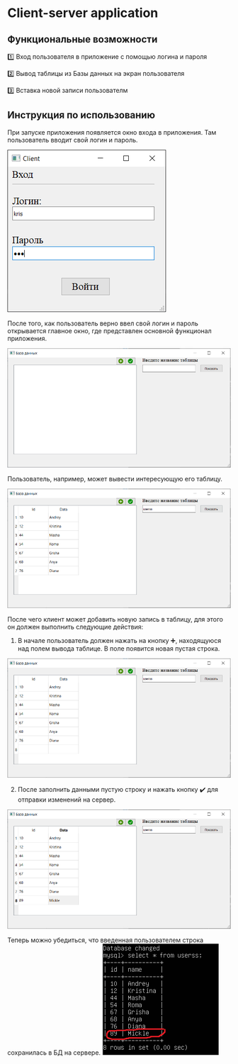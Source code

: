 # Client-server application

## Функциональные возможности

:one: Вход пользователя в приложение с помощью логина и пароля

:two: Вывод таблицы из Базы данных на экран пользователя

:three: Вставка новой записи пользователм

## Инструкция по использованию

При запуске приложения появляется окно входа в приложения. Там пользователь вводит свой логин и пароль. 

![Внешний вид окна входа](https://github.com/kristrof/Client-server-application/blob/master/Image/log.png)

После того, как пользователь верно ввел свой логин и пароль открывается главное окно, где представлен основной функционал приложения. 

![Внешний вид главного окна](https://github.com/kristrof/Client-server-application/blob/master/Image/main.png)

Пользователь, например, может вывести интересующую его таблицу.

![Вывод таблицы на экран](https://github.com/kristrof/Client-server-application/blob/master/Image/show_table.png)

После чего клиент может добавить новую запись в таблицу, для этого он должен выполнить следующие действия:
1. В начале пользователь должен нажать на кнопку :heavy_plus_sign:, находящуюся над полем вывода таблице. В поле появится новая пустая строка.

![Добавление новой строки](https://github.com/kristrof/Client-server-application/blob/master/Image/new_row.png)

2. После заполнить данными пустую строку и нажать кнопку :heavy_check_mark: для отправки изменений на сервер.

![Заполненная стркоа](https://github.com/kristrof/Client-server-application/blob/master/Image/row.png)

Теперь можно убедиться, что введенная пользователем строка сохранилась в БД на сервере.
![Проверка действий](https://github.com/kristrof/Client-server-application/blob/master/Image/test.png)